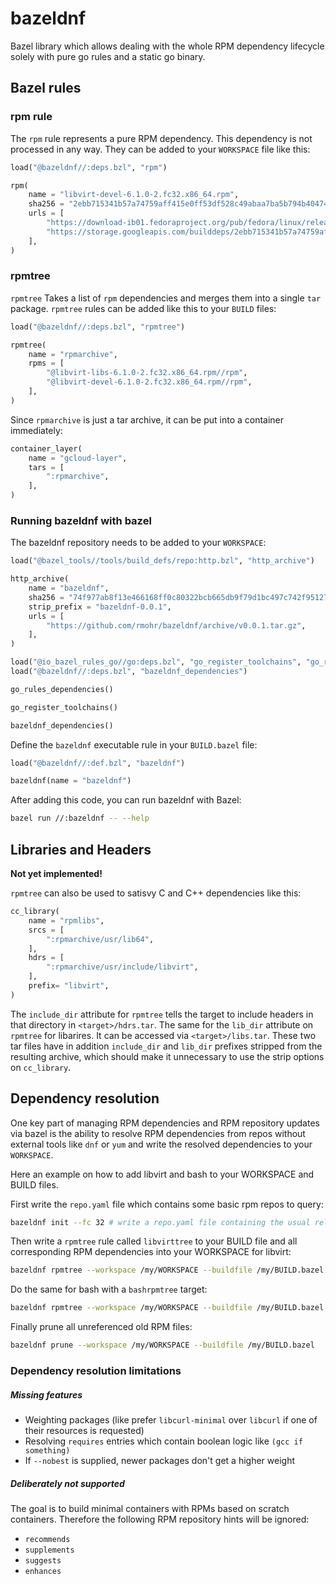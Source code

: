 # bazeldnf

Bazel library which allows dealing with the whole RPM dependency lifecycle
solely with pure go rules and a static go binary.

## Bazel rules

### rpm rule

The `rpm` rule represents a pure RPM dependency. This dependency is not
processed in any way.  They can be added to your `WORKSPACE` file like this:

```python
load("@bazeldnf//:deps.bzl", "rpm")

rpm(
    name = "libvirt-devel-6.1.0-2.fc32.x86_64.rpm",
    sha256 = "2ebb715341b57a74759aff415e0ff53df528c49abaa7ba5b794b4047461fa8d6",
    urls = [
        "https://download-ib01.fedoraproject.org/pub/fedora/linux/releases/32/Everything/x86_64/os/Packages/l/libvirt-devel-6.1.0-2.fc32.x86_64.rpm",
        "https://storage.googleapis.com/builddeps/2ebb715341b57a74759aff415e0ff53df528c49abaa7ba5b794b4047461fa8d6",
    ],
)
```

### rpmtree

`rpmtree` Takes a list of `rpm` dependencies and merges them into a single
`tar` package.  `rpmtree` rules can be added like this to your `BUILD` files:

```python
load("@bazeldnf//:deps.bzl", "rpmtree")

rpmtree(
    name = "rpmarchive",
    rpms = [
        "@libvirt-libs-6.1.0-2.fc32.x86_64.rpm//rpm",
        "@libvirt-devel-6.1.0-2.fc32.x86_64.rpm//rpm",
    ],
)
```

Since `rpmarchive` is just a tar archive, it can be put into a container
immediately:

```python
container_layer(
    name = "gcloud-layer",
    tars = [
        ":rpmarchive",
    ],
)
```

### Running bazeldnf with bazel

The bazeldnf repository needs to be added  to your `WORKSPACE`:

```python
load("@bazel_tools//tools/build_defs/repo:http.bzl", "http_archive")

http_archive(
    name = "bazeldnf",
    sha256 = "74f977ab8f13e466168ff0c80322bcb665db9f79d1bc497c742f9512737b91ea",
    strip_prefix = "bazeldnf-0.0.1",
    urls = [
        "https://github.com/rmohr/bazeldnf/archive/v0.0.1.tar.gz",
    ],
)

load("@io_bazel_rules_go//go:deps.bzl", "go_register_toolchains", "go_rules_dependencies")
load("@bazeldnf//:deps.bzl", "bazeldnf_dependencies")

go_rules_dependencies()

go_register_toolchains()

bazeldnf_dependencies()
```

Define the `bazeldnf` executable rule in your `BUILD.bazel` file:
```python
load("@bazeldnf//:def.bzl", "bazeldnf")

bazeldnf(name = "bazeldnf")
```

After adding this code, you can run bazeldnf with Bazel:

```bash
bazel run //:bazeldnf -- --help
```

## Libraries and Headers

**Not yet implemented!**

`rpmtree` can also be used to satisvy C and C++ dependencies like this:

```python
cc_library(
    name = "rpmlibs",
    srcs = [
        ":rpmarchive/usr/lib64",
    ],
    hdrs = [
        ":rpmarchive/usr/include/libvirt",
    ],
    prefix= "libvirt",
)
```

The `include_dir` attribute for `rpmtree` tells the target to include headers
in that directory in `<target>/hdrs.tar`.  The same for the `lib_dir` attribute
on `rpmtree` for libarires. It can be accessed via `<target>/libs.tar`.  These
two tar files have in addition `include_dir` and `lib_dir` prefixes stripped
from the resulting archive, which should make it unnecessary to use the strip
options on `cc_library`.

## Dependency resolution

One key part of managing RPM dependencies and RPM repository updates via bazel
is the ability to resolve RPM dependencies from repos without external tools
like `dnf` or `yum` and write the resolved dependencies to your `WORKSPACE`.

Here an example on how to add libvirt and bash to your WORKSPACE and BUILD
files.

First write the `repo.yaml` file which contains some basic rpm repos to query:

```bash
bazeldnf init --fc 32 # write a repo.yaml file containing the usual release and update repos for fc32
```

Then write a `rpmtree` rule called `libvirttree` to your BUILD file and all
corresponding RPM dependencies into your WORKSPACE for libvirt:
```bash
bazeldnf rpmtree --workspace /my/WORKSPACE --buildfile /my/BUILD.bazel --name libvirttree libvirt
```

Do the same for bash with a `bashrpmtree` target:

```bash
bazeldnf rpmtree --workspace /my/WORKSPACE --buildfile /my/BUILD.bazel --name bashtree bash
```

Finally prune all unreferenced old RPM files:

```bash
bazeldnf prune --workspace /my/WORKSPACE --buildfile /my/BUILD.bazel
```

### Dependency resolution limitations

##### Missing features

 * Weighting packages (like prefer `libcurl-minimal` over `libcurl` if one of
   their resources is requested)
 * Resolving `requires` entries which contain boolean logic like `(gcc if something)`
 * If `--nobest` is supplied, newer packages don't get a higher weight

##### Deliberately not supported

The goal is to build minimal containers with RPMs based on scratch containers.
Therefore the following RPM repository hints will be ignored:

 * `recommends`
 * `supplements`
 * `suggests`
 * `enhances`
